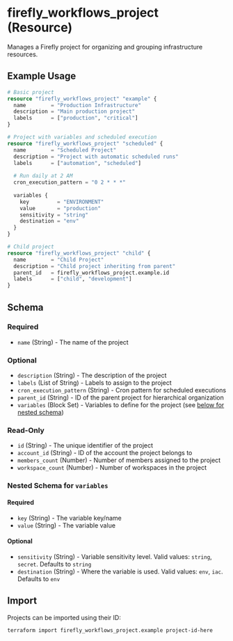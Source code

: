 # firefly_workflows_project (Resource)

Manages a Firefly project for organizing and grouping infrastructure resources.

## Example Usage

```terraform
# Basic project
resource "firefly_workflows_project" "example" {
  name        = "Production Infrastructure"
  description = "Main production project"
  labels      = ["production", "critical"]
}

# Project with variables and scheduled execution
resource "firefly_workflows_project" "scheduled" {
  name        = "Scheduled Project"
  description = "Project with automatic scheduled runs"
  labels      = ["automation", "scheduled"]
  
  # Run daily at 2 AM
  cron_execution_pattern = "0 2 * * *"
  
  variables {
    key         = "ENVIRONMENT"
    value       = "production"
    sensitivity = "string"
    destination = "env"
  }
}

# Child project
resource "firefly_workflows_project" "child" {
  name        = "Child Project"
  description = "Child project inheriting from parent"
  parent_id   = firefly_workflows_project.example.id
  labels      = ["child", "development"]
}
```

## Schema

### Required

- `name` (String) - The name of the project

### Optional

- `description` (String) - The description of the project
- `labels` (List of String) - Labels to assign to the project
- `cron_execution_pattern` (String) - Cron pattern for scheduled executions
- `parent_id` (String) - ID of the parent project for hierarchical organization
- `variables` (Block Set) - Variables to define for the project (see [below for nested schema](#nestedblock--variables))

### Read-Only

- `id` (String) - The unique identifier of the project
- `account_id` (String) - ID of the account the project belongs to
- `members_count` (Number) - Number of members assigned to the project
- `workspace_count` (Number) - Number of workspaces in the project

<a id="nestedblock--variables"></a>
### Nested Schema for `variables`

#### Required

- `key` (String) - The variable key/name
- `value` (String) - The variable value

#### Optional

- `sensitivity` (String) - Variable sensitivity level. Valid values: `string`, `secret`. Defaults to `string`
- `destination` (String) - Where the variable is used. Valid values: `env`, `iac`. Defaults to `env`

## Import

Projects can be imported using their ID:

```shell
terraform import firefly_workflows_project.example project-id-here
```